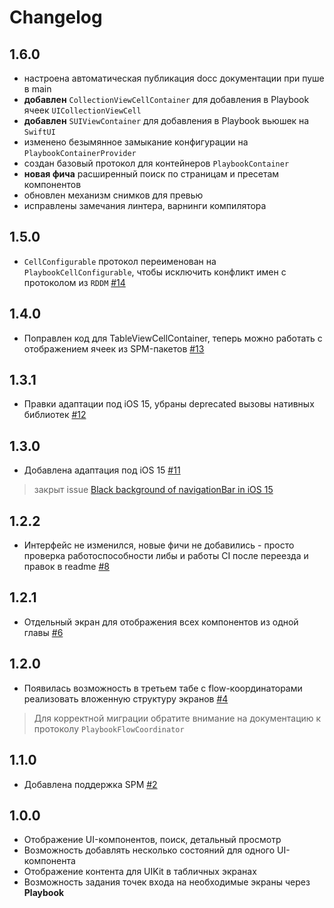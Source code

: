 # Changelog

## 1.6.0

- настроена автоматическая публикация docc документации при пуше в main
- **добавлен** `CollectionViewCellContainer` для добавления в Playbook ячеек `UICollectionViewCell` 
- **добавлен** `SUIViewContainer` для добавления в Playbook вьюшек на `SwiftUI`
- изменено безымянное замыкание конфигурации на `PlaybookContainerProvider`
- создан базовый протокол для контейнеров `PlaybookContainer`
- **новая фича** расширенный поиск по страницам и пресетам компонентов
- обновлен механизм снимков для превью
- исправлены замечания линтера, варнинги компилятора

## 1.5.0

- `CellConfigurable` протокол переименован на `PlaybookCellConfigurable`, чтобы исключить конфликт имен с протоколом из `RDDM` [#14](https://github.com/surfstudio/SurfPlaybook/pull/14)

## 1.4.0

- Поправлен код для TableViewCellContainer, теперь можно работать с отображением ячеек из SPM-пакетов [#13](https://github.com/surfstudio/SurfPlaybook/pull/13)

## 1.3.1

- Правки адаптации под iOS 15, убраны deprecated вызовы нативных библиотек [#12](https://github.com/surfstudio/SurfPlaybook/pull/12)

## 1.3.0

- Добавлена адаптация под iOS 15 [#11](https://github.com/surfstudio/SurfPlaybook/pull/11)

> закрыт issue [Black background of navigationBar in iOS 15](https://github.com/surfstudio/SurfPlaybook/issues/10)

## 1.2.2

- Интерфейс не изменился, новые фичи не добавились - просто проверка работоспособности либы и работы CI после переезда и правок в readme [#8](https://github.com/surfstudio/SurfPlaybook/pull/8)

## 1.2.1

- Отдельный экран для отображения всех компонентов из одной главы [#6](https://github.com/chausovSurfStudio/SurfPlaybook/pull/6)

## 1.2.0

- Появилась возможность в третьем табе с flow-координаторами реализовать вложенную структуру экранов [#4](https://github.com/chausovSurfStudio/SurfPlaybook/pull/4)

> Для корректной миграции обратите внимание на документацию к протоколу `PlaybookFlowCoordinator`

## 1.1.0

- Добавлена поддержка SPM [#2](https://github.com/chausovSurfStudio/SurfPlaybook/pull/2)

## 1.0.0

- Отображение UI-компонентов, поиск, детальный просмотр
- Возможность добавлять несколько состояний для одного UI-компонента
- Отображение контента для UIKit в табличных экранах
- Возможность задания точек входа на необходимые экраны через **Playbook**